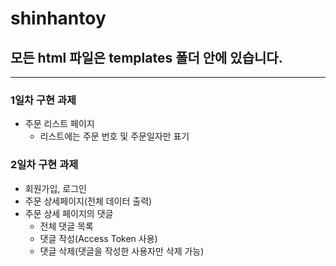 # shinhantoy

## 모든 html 파일은 templates 폴더 안에 있습니다.
----

### 1일차 구현 과제
- 주문 리스트 페이지
  - 리스트에는 주문 번호 및 주문일자만 표기

### 2일차 구현 과제
- 회원가입, 로그인
- 주문 상세페이지(전체 데이터 출력)
- 주문 상세 페이지의 댓글 
  - 전체 댓글 목록
  - 댓글 작성(Access Token 사용)
  - 댓글 삭제(댓글을 작성한 사용자만 삭제 가능)
